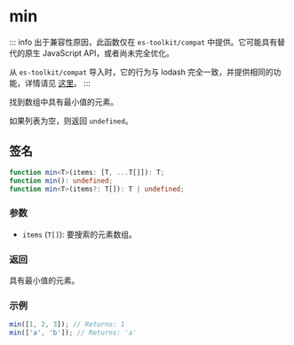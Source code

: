 # min

::: info
出于兼容性原因，此函数仅在 `es-toolkit/compat` 中提供。它可能具有替代的原生 JavaScript API，或者尚未完全优化。

从 `es-toolkit/compat` 导入时，它的行为与 lodash 完全一致，并提供相同的功能，详情请见 [这里](../../../compatibility.md)。
:::

找到数组中具有最小值的元素。

如果列表为空，则返回 `undefined`。

## 签名

```typescript
function min<T>(items: [T, ...T[]]): T;
function min(): undefined;
function min<T>(items?: T[]): T | undefined;
```

### 参数

- `items` (`T[]`): 要搜索的元素数组。

### 返回

具有最小值的元素。

### 示例

```typescript
min([1, 2, 3]); // Returns: 1
min(['a', 'b']); // Returns: 'a'
```
